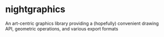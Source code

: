 # nightgraphics
An art-centric graphics library providing a (hopefully) convenient drawing API,
geometric operations, and various export formats

